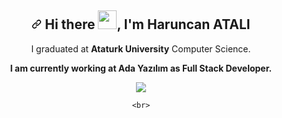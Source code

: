 <article class="markdown-body entry-content container-lg f5" itemprop="text"><h1 align="center"><a id="user-content--hi-there--im-haruncan-atali" class="anchor" aria-hidden="true" href="#-hi-there--im-haruncan-atalı"><svg class="octicon octicon-link" viewBox="0 0 16 16" version="1.1" width="16" height="16" aria-hidden="true"><path fill-rule="evenodd" d="M7.775 3.275a.75.75 0 001.06 1.06l1.25-1.25a2 2 0 112.83 2.83l-2.5 2.5a2 2 0 01-2.83 0 .75.75 0 00-1.06 1.06 3.5 3.5 0 004.95 0l2.5-2.5a3.5 3.5 0 00-4.95-4.95l-1.25 1.25zm-4.69 9.64a2 2 0 010-2.83l2.5-2.5a2 2 0 012.83 0 .75.75 0 001.06-1.06 3.5 3.5 0 00-4.95 0l-2.5 2.5a3.5 3.5 0 004.95 4.95l1.25-1.25a.75.75 0 00-1.06-1.06l-1.25 1.25a2 2 0 01-2.83 0z"></path></svg></a> Hi there <a target="_blank" rel="noopener noreferrer" href="https://user-images.githubusercontent.com/53148314/120832912-d7576900-c569-11eb-8de9-71da3412c259.gif"><img src="https://user-images.githubusercontent.com/53148314/120832912-d7576900-c569-11eb-8de9-71da3412c259.gif" height="30" style="max-width:100%;"></a>, I'm Haruncan ATALI</h1>
<p align="center">
  I graduated at <b>Ataturk University</b> Computer Science. 
</p>
  <p align="center"><b>I am currently working at Ada Yazılım as Full Stack Developer.</b></p>
  <div align="center">
   <img  src="https://github-readme-stats.vercel.app/api?username=haruncanatali&&show_icons=true&title_color=ffffff&icon_color=bb2acf&text_color=daf7dc&bg_color=151515" />
    <br>
    
    <br>
    
    
  

  </div>
</article>
